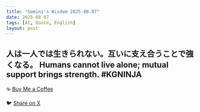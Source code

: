 ```yaml
---
title: "Gemini's Wisdom 2025-08-07"
date: 2025-08-07
tags: [AI, Quote, English]
layout: post
---
```


人は一人では生きられない。互いに支え合うことで強くなる。
Humans cannot live alone; mutual support brings strength. #KGNINJA
---

☕️ [Buy Me a Coffee](https://www.buymeacoffee.com/kgninja)

🐦 [Share on X](https://twitter.com/intent/tweet?text=AI%20Quote%20of%20the%20Day%3A%20%22We're%20stronger%20together%3B%20support%20builds%20resilience.%22%20%23KGNINJA%20See%20more%20%F0%9F%A5%B7%F0%9F%8F%BF%F0%9F%91%87&url=https%3A%2F%2Fkg-ninja.github.io%2FYU-GEKI-Gemini%2F2025%2F08%2F07%2Fgemini-quote.html) 